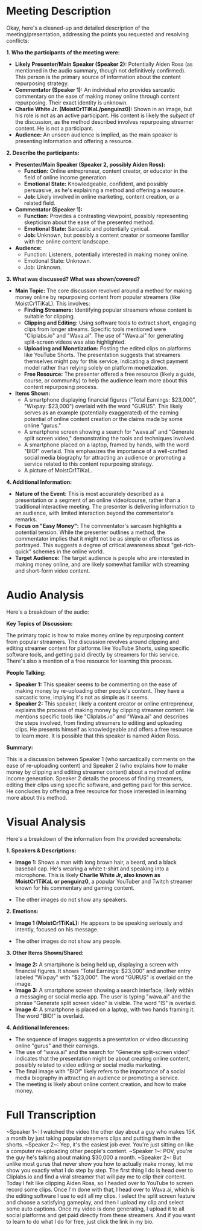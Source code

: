 # Meeting Description

Okay, here's a cleaned-up and detailed description of the meeting/presentation, addressing the points you requested and resolving conflicts:

**1. Who the participants of the meeting were:**

*   **Likely Presenter/Main Speaker (Speaker 2):** Potentially Aiden Ross (as mentioned in the audio summary, though not definitively confirmed). This person is the primary source of information about the content repurposing strategy.
*   **Commentator (Speaker 1):** An individual who provides sarcastic commentary on the ease of making money online through content repurposing. Their exact identity is unknown.
* **Charlie White Jr. (MoistCr1TiKaL/penguinz0):** Shown in an image, but his role is not as an active participant. His content is likely the *subject* of the discussion, as the method described involves repurposing streamer content. He is not a participant.
*   **Audience:** An unseen audience is implied, as the main speaker is presenting information and offering a resource.

**2. Describe the participants:**

*   **Presenter/Main Speaker (Speaker 2, possibly Aiden Ross):**
    *   **Function:** Online entrepreneur, content creator, or educator in the field of online income generation.
    *   **Emotional State:** Knowledgeable, confident, and possibly persuasive, as he's explaining a method and offering a resource.
    *   **Job:** Likely involved in online marketing, content creation, or a related field.
*   **Commentator (Speaker 1):**
    *   **Function:** Provides a contrasting viewpoint, possibly representing skepticism about the ease of the presented method.
    *   **Emotional State:** Sarcastic and potentially cynical.
    *   **Job:** Unknown, but possibly a content creator or someone familiar with the online content landscape.
* **Audience:**
    * Function: Listeners, potentially interested in making money online.
    * Emotional State: Unknown.
    * Job: Unknown.

**3. What was discussed? What was shown/covered?**

*   **Main Topic:** The core discussion revolved around a method for making money online by repurposing content from popular streamers (like MoistCr1TiKaL). This involves:
    *   **Finding Streamers:** Identifying popular streamers whose content is suitable for clipping.
    *   **Clipping and Editing:** Using software tools to extract short, engaging clips from longer streams. Specific tools mentioned were "Cliplabs.io" and "Wava.ai". The use of "Wava.ai" for generating split-screen videos was also highlighted.
    *   **Uploading and Monetization:** Posting the edited clips on platforms like YouTube Shorts. The presentation suggests that streamers themselves might pay for this service, indicating a direct payment model rather than relying solely on platform monetization.
    *   **Free Resource:** The presenter offered a free resource (likely a guide, course, or community) to help the audience learn more about this content repurposing process.
*   **Items Shown:**
    *   A smartphone displaying financial figures ("Total Earnings: $23,000", "Wixpay: $23,000") overlaid with the word "GURUS". This likely serves as an example (potentially exaggerated) of the earning potential of online content creation or the claims made by some online "gurus."
    *   A smartphone screen showing a search for "wava.ai" and "Generate split screen video," demonstrating the tools and techniques involved.
    *   A smartphone placed on a laptop, framed by hands, with the word "BIO!" overlaid. This emphasizes the importance of a well-crafted social media biography for attracting an audience or promoting a service related to this content repurposing strategy.
    * A picture of MoistCr1TiKaL.

**4. Additional Information:**

*   **Nature of the Event:** This is most accurately described as a presentation or a segment of an online video/course, rather than a traditional interactive meeting. The presenter is delivering information to an audience, with limited interaction beyond the commentator's remarks.
*   **Focus on "Easy Money":** The commentator's sarcasm highlights a potential tension. While the presenter outlines a method, the commentator implies that it might not be as simple or effortless as portrayed. This suggests a degree of critical awareness about "get-rich-quick" schemes in the online world.
* **Target Audience:** The target audience is people who are interested in making money online, and are likely somewhat familiar with streaming and short-form video content.



# Audio Analysis

Here's a breakdown of the audio:

**Key Topics of Discussion:**

The primary topic is how to make money online by repurposing content from popular streamers. The discussion revolves around clipping and editing streamer content for platforms like YouTube Shorts, using specific software tools, and getting paid directly by streamers for this service. There's also a mention of a free resource for learning this process.

**People Talking:**

*   **Speaker 1:** This speaker seems to be commenting on the ease of making money by re-uploading other people's content. They have a sarcastic tone, implying it's not as simple as it seems.
*   **Speaker 2:** This speaker, likely a content creator or online entrepreneur, explains the process of making money by clipping streamer content. He mentions specific tools like "Cliplabs.io" and "Wava.ai" and describes the steps involved, from finding streamers to editing and uploading clips. He presents himself as knowledgeable and offers a free resource to learn more. It is possible that this speaker is named Aiden Ross.

**Summary:**

This is a discussion between Speaker 1 (who sarcastically comments on the ease of re-uploading content) and Speaker 2 (who explains how to make money by clipping and editing streamer content) about a method of online income generation. Speaker 2 details the process of finding streamers, editing their clips using specific software, and getting paid for this service. He concludes by offering a free resource for those interested in learning more about this method.



# Visual Analysis

Here's a breakdown of the information from the provided screenshots:

**1. Speakers & Descriptions:**

*   **Image 1:** Shows a man with long brown hair, a beard, and a black baseball cap. He's wearing a white t-shirt and speaking into a microphone. This is likely **Charlie White Jr, also known as MoistCr1TiKaL or penguinz0**, a popular YouTuber and Twitch streamer known for his commentary and gaming content.

*   The other images do not show any speakers.

**2. Emotions:**

*   **Image 1 (MoistCr1TiKaL):** He appears to be speaking seriously and intently, focused on his message.

* The other images do not show any people.

**3. Other Items Shown/Shared:**

*   **Image 2:** A smartphone is being held up, displaying a screen with financial figures. It shows "Total Earnings: $23,000" and another entry labeled "Wixpay" with "$23,000". The word "GURUS" is overlaid on the image.
*   **Image 3:** A smartphone screen showing a search interface, likely within a messaging or social media app. The user is typing "wava.ai" and the phrase "Generate split screen video" is visible. The word "IS" is overlaid.
*    **Image 4:** A smartphone is placed on a laptop, with two hands framing it. The word "BIO!" is overlaid.

**4. Additional Inferences:**

*   The sequence of images suggests a presentation or video discussing online "gurus" and their earnings.
*   The use of "wava.ai" and the search for "Generate split-screen video" indicates that the presentation might be about creating online content, possibly related to video editing or social media marketing.
*   The final image with "BIO!" likely refers to the importance of a social media biography in attracting an audience or promoting a service.
* The meeting is likely about online content creation, and how to make money.



# Full Transcription

~Speaker 1~: I watched the video the other day about a guy who makes 15K a month by just taking popular streamers clips and putting them in the shorts.
~Speaker 2~: Yep, it's the easiest job ever. You're just sitting on like a computer re-uploading other people's content.
~Speaker 1~: POV, you're the guy he's talking about making $30,000 a month.
~Speaker 2~: But unlike most gurus that never show you how to actually make money, let me show you exactly what I do step by step. The first thing I do is head over to Cliplabs.io and find a viral streamer that will pay me to clip their content. Today I felt like clipping Aiden Ross, so I headed over to YouTube to screen record some clips. Once I'm done with that, I head over to Wava.ai, which is the editing software I use to edit all my clips. I select the split screen feature and choose a satisfying gameplay, and then I upload my clip and select some auto captions. Once my video is done generating, I upload it to all social platforms and get paid directly from these streamers. And if you want to learn to do what I do for free, just click the link in my bio.